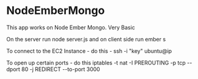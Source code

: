 # NodeEmberMongo
This app works on Node Ember Mongo. Very Basic

On the server run node server.js
and on client side run ember s


To connect to the EC2 Instance - 
do this - 
ssh -i "key" ubuntu@ip

To open up certain ports - do this 
iptables -t nat -I PREROUTING -p tcp --dport 80 -j REDIRECT --to-port 3000